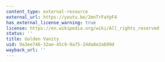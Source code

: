 ```yaml
---
content_type: external-resource
external_url: https://youtu.be/2mnTrFaYpF4
has_external_license_warning: true
license: https://en.wikipedia.org/wiki/All_rights_reserved
status: ''
title: Golden Vanity
uid: 9a3ee746-32ae-45c9-9a75-24da0e2ab99d
wayback_url: ''
---
```

